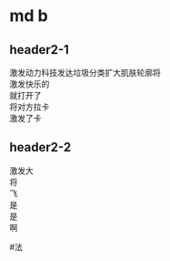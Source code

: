 # md b

## header2-1
 
激发动力科技发达垃圾分类扩大肌肤轮廓将  
激发快乐的  
就打开了  
将对方拉卡  
激发了卡
  
## header2-2

激发大  
将  
飞  
是  
是  
啊 
 
#法
